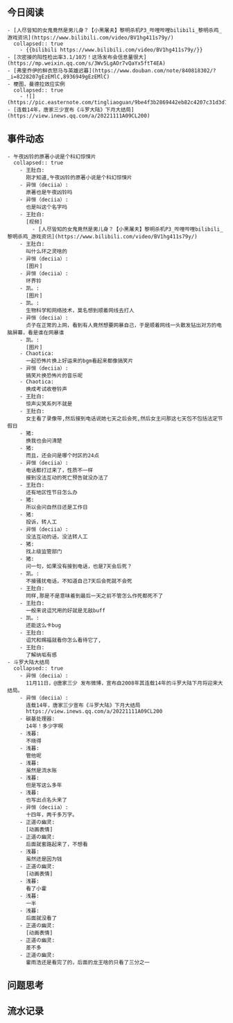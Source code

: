## 今日阅读
	- [人尽皆知的女鬼竟然是男儿身？【小黑屠夫】黎明杀机P3_哔哩哔哩bilibili_黎明杀鸡_游戏资讯](https://www.bilibili.com/video/BV1hg411s79y/)
	  collapsed:: true
		- {{bilibili https://www.bilibili.com/video/BV1hg411s79y/}}
	- [次密接的阳性检出率3.1/10万！这场发布会信息量很大](https://mp.weixin.qq.com/s/3Wv5LgAOr7vQaYx5ftT4EA)
	- [弗里乔伊的鲜衣怒马与英雄迟暮](https://www.douban.com/note/840818302/?_i=8228207gEzEMlC,8936949gEzEMlC)
	- 梗图，曼德拉效应实例
	  collapsed:: true
		- ![](https://pic.easternote.com/tingliaoguan/9be4f3b2869442eb82c4207c31d3d7e.jpg)
	- [连载14年，唐家三少宣布《斗罗大陆》下月大结局](https://view.inews.qq.com/a/20221111A09CL200)
## 事件动态
	- 午夜凶铃的原著小说是个科幻惊悚片
	  collapsed:: true
		- 王肚白:
		  刚才知道,午夜凶铃的原著小说是个科幻惊悚片
		- 异恒（deciia）:
		  原著也是午夜凶铃吗
		- 异恒（deciia）:
		  也是叫这个名字吗
		- 王肚白:
		  [视频]
			- [人尽皆知的女鬼竟然是男儿身？【小黑屠夫】黎明杀机P3_哔哩哔哩bilibili_黎明杀鸡_游戏资讯](https://www.bilibili.com/video/BV1hg411s79y/)
		- 王肚白:
		  叫什么环之灵啥的
		- 异恒（deciia）:
		  [图片]
		- 异恒（deciia）:
		  环界铃
		- 凯。:
		  [图片]
		- 凯。:
		  生物科学和网络技术，莫名想到顺着网线去打人
		- 异恒（deciia）:
		  贞子在正常的上网，看到有人竟然想要网暴自己，于是顺着网线一头散发钻出对方的电脑屏幕，看是谁在网暴谁
		- 凯。:
		  [图片]
		- Chaotica:
		  一起恐怖片换上好运来的bgm看起来都像搞笑片
		- 异恒（deciia）:
		  搞笑片换恐怖片的音乐呢
		- Chaotica:
		  换成考试收卷铃声
		- 王肚白:
		  惊声尖笑系列不就是
		- 王肚白:
		  女主看了录像带,然后接到电话说她七天之后会死,然后女主问那这七天包不包括法定节假日
		- 猪:
		  换我也会问清楚
		- 猪:
		  而且，还会问是哪个时区的24点
		- 异恒（deciia）:
		  电话都打过来了，性质不一样
		  接到没法互动的死亡预告就没办法了
		- 王肚白:
		  还有地区性节日怎么办
		- 猪:
		  所以会问自然日还是工作日
		- 猪:
		  投诉，转人工
		- 异恒（deciia）:
		  没法互动的话，没法转人工
		- 猪:
		  找上级监管部门
		- 猪:
		  问一句，如果没有接到电话，也是7天会后死？
		- 凯。:
		  不接骚扰电话，不知道自己7天后会死就不会死
		- 王肚白:
		  同样,那是不是意味着到最后一天之前不管怎么作死都死不了
		- 王肚白:
		  一般来说诅咒用的好就是无敌buff
		- 凯。:
		  还能这么卡bug
		- 王肚白:
		  诅咒和赐福就看你怎么看待它了,
		- 王肚白:
		  了解纳垢有感
	- 斗罗大陆大结局
	  collapsed:: true
		- 异恒（deciia）:
		  11月11日，@唐家三少 发布微博，宣布自2008年其连载14年的斗罗大陆下月将迎来大结局。
		- 异恒（deciia）:
		  连载14年，唐家三少宣布《斗罗大陆》下月大结局
		  https://view.inews.qq.com/a/20221111A09CL200
		- 碳基处理器:
		  14年！多少字啊
		- 浅暮:
		  不晓得
		- 浅暮:
		  管他呢
		- 浅暮:
		  虽然是流水账
		- 浅暮:
		  但是写这么多年
		- 浅暮:
		  也写出点名头来了
		- 异恒（deciia）:
		  十四年，两千多万字。
		- 正道の幽灵:
		  [动画表情]
		- 正道の幽灵:
		  后面就套路起来了，不想看
		- 浅暮:
		  虽然还是因为钱
		- 正道の幽灵:
		  [动画表情]
		- 浅暮:
		  看了小霍
		- 浅暮:
		  一半
		- 浅暮:
		  后面就没看了
		- 正道の幽灵:
		  [动画表情]
		- 正道の幽灵:
		  差不多
		- 正道の幽灵:
		  霍雨浩还是看完了的，后面的龙王啥的只看了三分之一
## 问题思考
## 流水记录